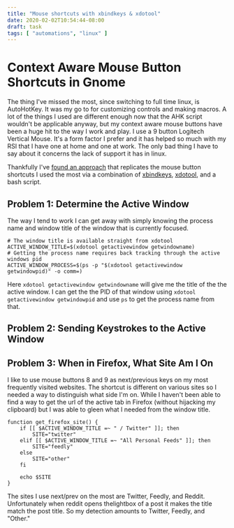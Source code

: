 ```yaml
---
title: "Mouse shortcuts with xbindkeys & xdotool"
date: 2020-02-02T10:54:44-08:00
draft: task
tags: [ "automations", "linux" ]
---
```


# Context Aware Mouse Button Shortcuts in Gnome

The thing I've missed the most, since switching to full time linux, is AutoHotKey. It was my go to for customizing controls and making macros. A lot of the things I used are different enough now that the AHK script wouldn't be applicable anyway, but my context aware mouse buttons have been a huge hit to the way I work and play. I use a 9 button Logitech Vertical Mouse. It's a form factor I prefer and it has helped so much with my RSI that I have one at home and one at work. The only bad thing I have to say about it concerns the lack of support it has in linux.

 Thankfully I've [found an approach](https://github.com/Bishma/.xbindkeys) that replicates the mouse button shortcuts I used the most via a combination of [xbindkeys](https://linux.die.net/man/1/xbindkeys), [xdotool](http://manpages.ubuntu.com/manpages/trusty/man1/xdotool.1.html), and a bash script.

 ## Problem 1: Determine the Active Window

The way I tend to work I can get away with simply knowing the process name and window title of the window that is currently focused.

    # The window title is available straight from xdotool
    ACTIVE_WINDOW_TITLE=$(xdotool getactivewindow getwindowname)
    # Getting the process name requires back tracking through the active windows pid
    ACTIVE_WINDOW_PROCESS=$(ps -p "$(xdotool getactivewindow getwindowpid)" -o comm=)

Here `xdotool getactivewindow getwindowname` will give me the title of the the active window. I can get the the PID of that window using `xdotool getactivewindow getwindowpid` and use `ps` to get the process name from that.

## Problem 2: Sending Keystrokes to the Active Window

## Problem 3: When in Firefox, What Site Am I On

I like to use mouse buttons 8 and 9 as next/previous keys on my most frequently visited websites. The shortcut is different on various sites so I needed a way to distinguish what side I'm on. While I haven't been able to find a way to get the url of the active tab in Firefox (without hijacking my clipboard) but I was able to gleen what I needed from the window title.

    function get_firefox_site() {
        if [[ $ACTIVE_WINDOW_TITLE =~ " / Twitter" ]]; then
            SITE="twitter"
        elif [[ $ACTIVE_WINDOW_TITLE =~ "All Personal Feeds" ]]; then
            SITE="feedly"
        else
            SITE="other"
        fi

        echo $SITE
    }

The sites I use next/prev on the most are Twitter, Feedly, and Reddit. Unfortunately when reddit opens thelightbox of a post it makes the title match the post title. So my detection amounts to Twitter, Feedly, and "Other."